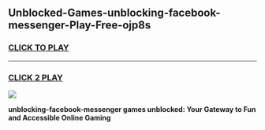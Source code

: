 
## Unblocked-Games-unblocking-facebook-messenger-Play-Free-ojp8s
<h3>
<a href="https://premium76.site?title=unblocking-facebook-messenger&ref=23A">CLICK TO PLAY</a></h3>
<hr>

<h3>
<a href="https://premium76.site?title=unblocking-facebook-messenger&ref=23A">CLICK 2 PLAY</a>
  
</h3>

<a href="https://premium76.site?title=unblocking-facebook-messenger&ref=23A"><img src="https://clearcache.store/games.png"></a>


**unblocking-facebook-messenger games unblocked: Your Gateway to Fun and Accessible Online Gaming**
